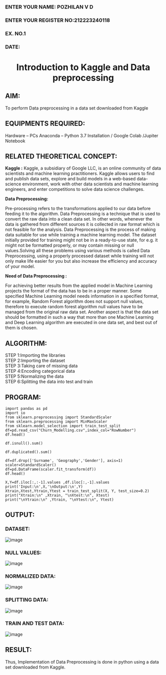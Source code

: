 <H3>ENTER YOUR NAME: POZHILAN V D</H3>
<H3>ENTER YOUR REGISTER NO:212223240118</H3>
<H3>EX. NO.1</H3>
<H3>DATE:        </H3>
<H1 ALIGN =CENTER> Introduction to Kaggle and Data preprocessing</H1>

## AIM:

To perform Data preprocessing in a data set downloaded from Kaggle

## EQUIPMENTS REQUIRED:
Hardware – PCs
Anaconda – Python 3.7 Installation / Google Colab /Jupiter Notebook

## RELATED THEORETICAL CONCEPT:

**Kaggle :**
Kaggle, a subsidiary of Google LLC, is an online community of data scientists and machine learning practitioners. Kaggle allows users to find and publish data sets, explore and build models in a web-based data-science environment, work with other data scientists and machine learning engineers, and enter competitions to solve data science challenges.

**Data Preprocessing:**

Pre-processing refers to the transformations applied to our data before feeding it to the algorithm. Data Preprocessing is a technique that is used to convert the raw data into a clean data set. In other words, whenever the data is gathered from different sources it is collected in raw format which is not feasible for the analysis.
Data Preprocessing is the process of making data suitable for use while training a machine learning model. The dataset initially provided for training might not be in a ready-to-use state, for e.g. it might not be formatted properly, or may contain missing or null values.Solving all these problems using various methods is called Data Preprocessing, using a properly processed dataset while training will not only make life easier for you but also increase the efficiency and accuracy of your model.

**Need of Data Preprocessing :**

For achieving better results from the applied model in Machine Learning projects the format of the data has to be in a proper manner. Some specified Machine Learning model needs information in a specified format, for example, Random Forest algorithm does not support null values, therefore to execute random forest algorithm null values have to be managed from the original raw data set.
Another aspect is that the data set should be formatted in such a way that more than one Machine Learning and Deep Learning algorithm are executed in one data set, and best out of them is chosen.


## ALGORITHM:
STEP 1:Importing the libraries<BR>
STEP 2:Importing the dataset<BR>
STEP 3:Taking care of missing data<BR>
STEP 4:Encoding categorical data<BR>
STEP 5:Normalizing the data<BR>
STEP 6:Splitting the data into test and train<BR>

##  PROGRAM:
```
import pandas as pd                                                 
import io
from sklearn.preprocessing import StandardScaler
from sklearn.preprocessing import MinMaxScaler
from sklearn.model_selection import train_test_split
df=pd.read_csv("Churn_Modelling.csv",index_col="RowNumber")         
df.head()
```

```
df.isnull().sum()
```

```
df.duplicated().sum()
```

```
df=df.drop(['Surname', 'Geography','Gender'], axis=1)               
scaler=StandardScaler()                                             
df=pd.DataFrame(scaler.fit_transform(df))
df.head()
```

```
X,Y=df.iloc[:,:-1].values ,df.iloc[:,-1].values                    
print('Input:\n',X,'\nOutput:\n',Y) 
Xtrain,Xtest,Ytrain,Ytest = train_test_split(X, Y, test_size=0.2)   
print("Xtrain:\n" ,Xtrain, "\nXtest:\n", Xtest)                    
print("\nYtrain:\n" ,Ytrain, "\nYtest:\n", Ytest)      
```

## OUTPUT:
### DATASET:
![image](https://github.com/user-attachments/assets/a44dd1d1-1e72-434a-ae85-0e838b873d90)

### NULL VALUES:
![image](https://github.com/user-attachments/assets/8151ab66-014b-49f0-938c-227f6f1f857d)

### NORMALIZED DATA:
![image](https://github.com/user-attachments/assets/d0a09663-84a2-4782-925d-9a05cfea9691)

### SPLITTING DATA:
![image](https://github.com/user-attachments/assets/681befba-037d-4e2a-b462-4c7ac5d8fdc1)

### TRAIN AND TEST DATA:

![image](https://github.com/user-attachments/assets/7d85cb92-ab58-484a-a9bc-eb62dc2eada6)

## RESULT:
Thus, Implementation of Data Preprocessing is done in python  using a data set downloaded from Kaggle.


